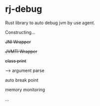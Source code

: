 rj-debug
===================================
Rust library to auto debug jvm by use agent.

Constructing...

~~JNI Wrapper~~

~~JVMTI Wrapper~~

~~class print~~

--> argument parse

auto break point

memory monitoring

...